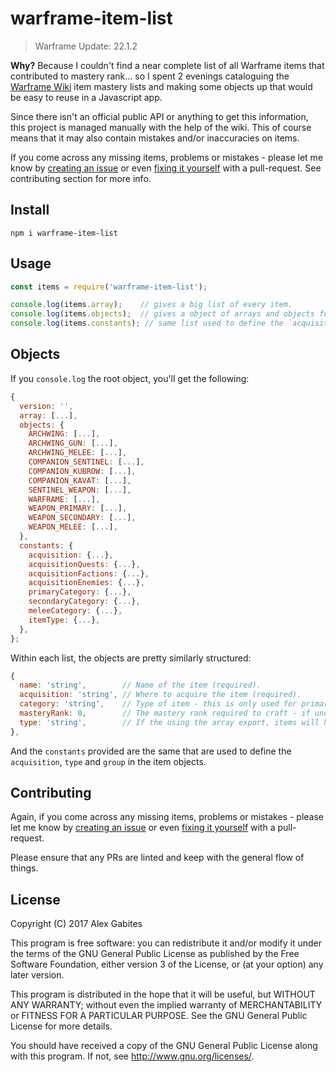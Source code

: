 # warframe-item-list
> Warframe Update: 22.1.2

**Why?** Because I couldn't find a near complete list of all Warframe items that contributed to mastery rank... so I spent 2 evenings cataloguing the [Warframe Wiki](http://warframe.wikia.com/wiki/Weapons) item mastery lists and making some objects up that would be easy to reuse in a Javascript app.

Since there isn't an official public API or anything to get this information, this project is managed manually with the help of the wiki. This of course means that it may also contain mistakes and/or inaccuracies on items.

If you come across any missing items, problems or mistakes - please let me know by [creating an issue](https://github.com/South-Paw/warframe-item-list/issues/new) or even [fixing it yourself](https://github.com/South-Paw/warframe-item-list/pulls) with a pull-request. See contributing section for more info.

## Install

`npm i warframe-item-list`

## Usage

```js
const items = require('warframe-item-list');

console.log(items.array);    // gives a big list of every item.
console.log(items.objects);  // gives a object of arrays and objects for more specific uses
console.log(items.constants); // same list used to define the `acquisition`, `type` and `group`.
```

## Objects

If you `console.log` the root object, you'll get the following:

```js
{
  version: '',
  array: [...],
  objects: {
    ARCHWING: [...],
    ARCHWING_GUN: [...],
    ARCHWING_MELEE: [...],
    COMPANION_SENTINEL: [...],
    COMPANION_KUBROW: [...],
    COMPANION_KAVAT: [...],
    SENTINEL_WEAPON: [...],
    WARFRAME: [...],
    WEAPON_PRIMARY: [...],
    WEAPON_SECONDARY: [...],
    WEAPON_MELEE: [...],
  },
  constants: {
    acquisition: {...},
    acquisitionQuests: {...},
    acquisitionFactions: {...},
    acquisitionEnemies: {...},
    primaryCategory: {...},
    secondaryCategory: {...},
    meleeCategory: {...},
    itemType: {...},
  },
};
```

Within each list, the objects are pretty similarly structured:

```js
{
  name: 'string',        // Name of the item (required).
  acquisition: 'string', // Where to acquire the item (required).
  category: 'string',    // Type of item - this is only used for primary/secondary/melee weapons.
  masteryRank: 0,        // The mastery rank required to craft - if undefined, then it's 0.
  type: 'string',        // If the using the array export, items will have a type attached as well.
},
```

And the `constants` provided are the same that are used to define the `acquisition`, `type` and `group` in the item objects.

## Contributing

Again, if you come across any missing items, problems or mistakes - please let me know by [creating an issue](https://github.com/South-Paw/warframe-item-list/issues/new) or even [fixing it yourself](https://github.com/South-Paw/warframe-item-list/pulls) with a pull-request.

Please ensure that any PRs are linted and keep with the general flow of things.

## License

Copyright (C) 2017 Alex Gabites

This program is free software: you can redistribute it and/or modify it under the terms of the GNU General Public License as published by the Free Software Foundation, either version 3 of the License, or (at your option) any later version.

This program is distributed in the hope that it will be useful, but WITHOUT ANY WARRANTY; without even the implied warranty of MERCHANTABILITY or FITNESS FOR A PARTICULAR PURPOSE. See the GNU General Public License for more details.

You should have received a copy of the GNU General Public License along with this program. If not, see http://www.gnu.org/licenses/.

